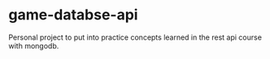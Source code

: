 # game-databse-api
Personal project to put into practice concepts learned in the rest api course with mongodb.
